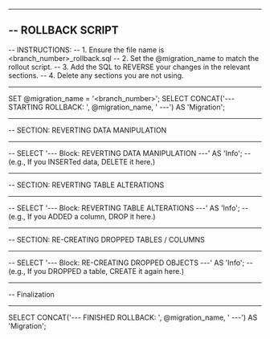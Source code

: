 -- ----------------------------------------------------------------
-- ROLLBACK SCRIPT
--
-- INSTRUCTIONS:
-- 1. Ensure the file name is <branch_number>_rollback.sql
-- 2. Set the @migration_name to match the rollout script.
-- 3. Add the SQL to REVERSE your changes in the relevant sections.
-- 4. Delete any sections you are not using.
-- ----------------------------------------------------------------

SET @migration_name = '<branch_number>';
SELECT CONCAT('--- STARTING ROLLBACK: ', @migration_name, ' ---') AS 'Migration';

-- -----------------------------------------------
-- SECTION: REVERTING DATA MANIPULATION
-- -----------------------------------------------
-- SELECT '--- Block: REVERTING DATA MANIPULATION ---' AS 'Info';
-- (e.g., If you INSERTed data, DELETE it here.)



-- -----------------------------------------------
-- SECTION: REVERTING TABLE ALTERATIONS
-- -----------------------------------------------
-- SELECT '--- Block: REVERTING TABLE ALTERATIONS ---' AS 'Info';
-- (e.g., If you ADDED a column, DROP it here.)



-- -----------------------------------------------
-- SECTION: RE-CREATING DROPPED TABLES / COLUMNS
-- -----------------------------------------------
-- SELECT '--- Block: RE-CREATING DROPPED OBJECTS ---' AS 'Info';
-- (e.g., If you DROPPED a table, CREATE it again here.)



-- -----------------------------------------------
-- Finalization
-- -----------------------------------------------
SELECT CONCAT('--- FINISHED ROLLBACK: ', @migration_name, ' ---') AS 'Migration';